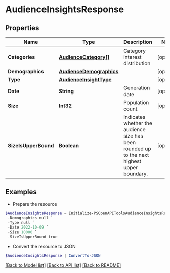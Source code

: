 # AudienceInsightsResponse
## Properties

Name | Type | Description | Notes
------------ | ------------- | ------------- | -------------
**Categories** | [**AudienceCategory[]**](AudienceCategory.md) | Category interest distribution | [optional] 
**Demographics** | [**AudienceDemographics**](AudienceDemographics.md) |  | [optional] 
**Type** | [**AudienceInsightType**](AudienceInsightType.md) |  | [optional] 
**Date** | **String** | Generation date | [optional] 
**Size** | **Int32** | Population count. | [optional] 
**SizeIsUpperBound** | **Boolean** | Indicates whether the audience size has been rounded up to the next highest upper boundary. | [optional] 

## Examples

- Prepare the resource
```powershell
$AudienceInsightsResponse = Initialize-PSOpenAPIToolsAudienceInsightsResponse  -Categories null `
 -Demographics null `
 -Type null `
 -Date 2022-10-09 `
 -Size 10000 `
 -SizeIsUpperBound true
```

- Convert the resource to JSON
```powershell
$AudienceInsightsResponse | ConvertTo-JSON
```

[[Back to Model list]](../README.md#documentation-for-models) [[Back to API list]](../README.md#documentation-for-api-endpoints) [[Back to README]](../README.md)

